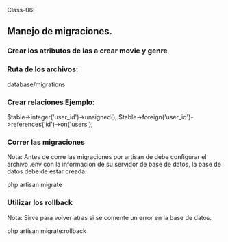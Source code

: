 Class-06:

## Manejo de migraciones.
### Crear los atributos de las a crear movie y genre
### Ruta de los archivos:
database/migrations


### Crear relaciones Ejemplo:
$table->integer('user_id')->unsigned();
$table->foreign('user_id')->references('id')->on('users');

### Correr las migraciones
Nota: Antes de corre las migraciones por artisan de debe configurar el archivo .env con la informacion de su servidor de base de datos, la base de datos debe de estar creada.

php artisan migrate

### Utilizar los rollback
Nota: Sirve para volver atras si se comente un error en la base de datos.

php artisan migrate:rollback